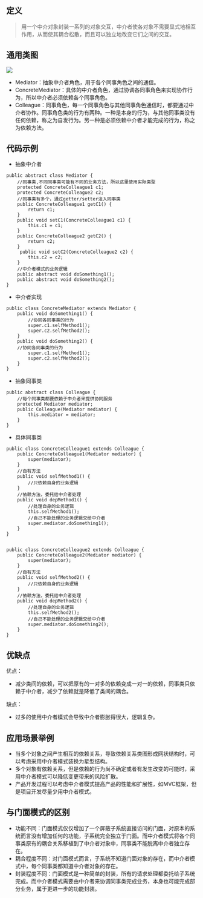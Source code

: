 ## 定义

> 用一个中介对象封装一系列的对象交互，中介者使各对象不需要显式地相互作用，从而使其耦合松散，而且可以独立地改变它们之间的交互。

## 通用类图

![](https://ws1.sinaimg.cn/large/bc18b842gy1fd0i797ku5j20g90a1glq)

* Mediator：抽象中介者角色，用于各个同事角色之间的通信。
* ConcreteMediator：具体的中介者角色，通过协调各同事角色来实现协作行为，所以中介者必须依赖各个同事角色。
* Colleague：同事角色，每一个同事角色与其他同事角色通信时，都要通过中介者协作。同事角色类的行为有两种。一种是本身的行为，与其他同事类没有任何依赖，称之为自发行为。另一种是必须依赖中介者才能完成的行为，称之为依赖方法。


## 代码示例

* 抽象中介者

```
public abstract class Mediator {
    //同事类,不同同事类可能有不同的业务方法，所以这里使用实际类型
    protected ConcreteColleague1 c1;
    protected ConcreteColleague2 c2;
    //同事类有多个，通过getter/setter注入同事类
    public ConcreteColleague1 getC1() {
        return c1;
    }
    public void setC1(ConcreteColleague1 c1) {
        this.c1 = c1;
    }
    public ConcreteColleague2 getC2() {
        return c2;
    }
     public void setC2(ConcreteColleague2 c2) {
        this.c2 = c2;
    }
    //中介者模式的业务逻辑
    public abstract void doSomething1();
    public abstract void doSomething2();
}
```

* 中介者实现

```
public class ConcreteMediator extends Mediator {
    public void doSomething1() {
        //协同各同事类的行为
        super.c1.selfMethod1();
        super.c2.selfMethod2();
    }
    public void doSomething2() {
    //协同各同事类的行为
        super.c1.selfMethod1();
        super.c2.selfMethod2();
    }
}
```

* 抽象同事类

```
public abstract class Colleague {
    //每个同事类都要依赖于中介者来提供协同服务
    protected Mediator mediator;
    public Colleague(Mediator mediator) {
        this.mediator = mediator;
    }
}
```

* 具体同事类

```
public class ConcreteColleague1 extends Colleague {
    public ConcreteColleague1(Mediator mediator) {
        super(mediator);
    }
    //自有方法
    public void selfMethod1() {
        //只依赖自身的业务逻辑
    }
    //依赖方法，委托给中介者处理
    public void depMethod1() {
        //处理自身的业务逻辑
        this.selfMethod1();
        //自己不能处理的业务逻辑交给中介者
        super.mediator.doSomething1();
    }
}


public class ConcreteColleague2 extends Colleague {
    public ConcreteColleague2(Mediator mediator) {
        super(mediator);
    }
    //自有方法
    public void selfMethod2() {
        //只依赖自身的业务逻辑
    }
    //依赖方法，委托给中介者处理
    public void depMethod2() {
        //处理自身的业务逻辑
        this.selfMethod2();
        //自己不能处理的业务逻辑交给中介者
        super.mediator.doSomething2();
    }
}
```

## 优缺点

优点：

* 减少类间的依赖，可以把原有的一对多的依赖变成一对一的依赖，同事类只依赖于中介者，减少了依赖就是降低了类间的耦合。

缺点：

* 过多的使用中介者模式会导致中介者膨胀得很大，逻辑复杂。

## 应用场景举例

* 当多个对象之间产生相互的依赖关系，导致依赖关系类图形成网状结构时，可以考虑采用中介者模式装换为星型结构。
* 多个对象有依赖关系，但是依赖的行为尚不确定或者有发生改变的可能时，采用中介者模式可以降低变更带来的风险扩散。
* 产品开发过程可以考虑中介者模式提高产品的性能和扩展性，如MVC框架，但是项目开发尽量少用中介者模式。

## 与门面模式的区别

* 功能不同：门面模式仅仅增加了一个屏蔽子系统直接访问的门面，对原本的系统而言没有增加任何的功能，子系统完全独立于门面。而中介者模式将各个同事类原有的耦合关系移植到了中介者对象中，同事类不能脱离中介者独立存在。
* 耦合程度不同：对门面模式而言，子系统不知道门面对象的存在，而中介者模式中，每个同事类都知道中介者对象的存在。
* 封装程度不同：门面模式是一种简单的封装，所有的请求处理都委托给子系统完成。而中介者模式需要由中介者来协调同事类完成业务，本身也可能完成部分业务，属于更进一步的功能封装。